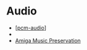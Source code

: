 Audio
=====

* [[pcm-audio]]
* 
* [Amiga Music Preservation](http://amp.dascene.net/home.php)

[//begin]: # "Autogenerated link references for markdown compatibility"
[pcm-audio]: ../../../../../../c:/Users/ac954/code/mapOfComputing/computing/pcm-audio.md "PCM Audio"
[//end]: # "Autogenerated link references"